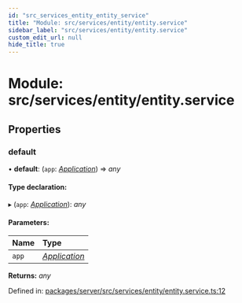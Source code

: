 ```yaml
---
id: "src_services_entity_entity_service"
title: "Module: src/services/entity/entity.service"
sidebar_label: "src/services/entity/entity.service"
custom_edit_url: null
hide_title: true
---
```


# Module: src/services/entity/entity.service

## Properties

### default

• **default**: (`app`: [*Application*](src_declarations.md#application)) => *any*

#### Type declaration:

▸ (`app`: [*Application*](src_declarations.md#application)): *any*

#### Parameters:

Name | Type |
:------ | :------ |
`app` | [*Application*](src_declarations.md#application) |

**Returns:** *any*

Defined in: [packages/server/src/services/entity/entity.service.ts:12](https://github.com/xr3ngine/xr3ngine/blob/7650c2bea/packages/server/src/services/entity/entity.service.ts#L12)
